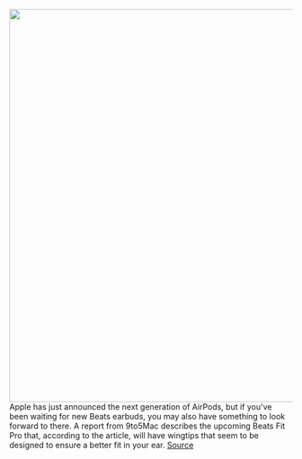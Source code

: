 <img src='https://cdn.vox-cdn.com/thumbor/2HxJA1TbE2-DvOrHgojZYHCI2Is=/0x0:1500x843/1200x800/filters:focal(630x302:870x542)/cdn.vox-cdn.com/uploads/chorus_image/image/70013067/beats_leak.0.jpeg' width='700px' /><br/>
Apple has just announced the next generation of AirPods, but if you've been waiting for new Beats earbuds, you may also have something to look forward to there. A report from 9to5Mac describes the upcoming Beats Fit Pro that, according to the article, will have wingtips that seem to be designed to ensure a better fit in your ear.
<a href='https://www.theverge.com/2021/10/18/22733444/apple-beats-fit-pro-headphones-earbuds'> Source <a/>